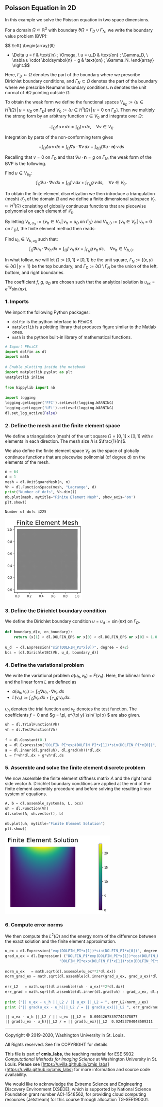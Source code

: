 ## Poisson Equation in 2D

In this example we solve the Poisson equation in two space dimensions.

For a domain $\Omega \subset \mathbb{R}^2$ with boundary $\partial \Omega = \Gamma_D \cup \Gamma_N$, we write the boundary value problem (BVP):

$$ 
\left\{
\begin{array}{ll}
- \Delta u = f  & \text{in} \; \Omega, \\
u = u_D & \text{on} \; \Gamma_D, \\
\nabla u \cdot \boldsymbol{n} = g & \text{on} \; \Gamma_N.
\end{array}
\right.$$

Here, $\Gamma_D \subset \Omega$ denotes the part of the boundary where we prescribe Dirichlet boundary conditions, and $\Gamma_N \subset \Omega$ denotes the part of the boundary where we prescribe Neumann boundary conditions. $\boldsymbol{n}$ denotes the unit normal of $\partial \Omega$ pointing outside $\Omega$. 

To obtain the weak form we define the functional spaces $V_{u_D} := \left\{ u \in H^1(\Omega) \, |\, u = u_D \text{ on } \Gamma_D \right\}$ and $V_{0} := \left\{ u \in H^1(\Omega) \, |\, u = 0 \text{ on } \Gamma_D \right\}$.
Then we multiply the strong form by an arbitrary function $v \in V_0$ and integrate over $\Omega$:

$$ - \int_\Omega \Delta u \, v \, dx = \int_\Omega f\,v \, dx, \quad \forall v \in V_0. $$

Integration by parts of the non-conforming term gives

$$ - \int_\Omega \Delta u \, v \, dx = \int_\Omega \nabla u \cdot \nabla v \, dx - \int_{\partial\Omega} (\nabla u \cdot \boldsymbol{n}) \,v\, ds $$

Recalling that $v = 0$ on $\Gamma_D$ and that $\nabla u \cdot \boldsymbol{n} = g$ on $\Gamma_N$, the weak form of the BVP is the following.

Find $u \in V_{u_D}$:
$$ \int_\Omega \nabla u \cdot \nabla v \, dx = \int_\Omega f\,v \, dx + \int_{\Gamma_N} g\,v\,ds, \quad \forall v \in V_0. $$

To obtain the finite element discretization we then introduce a triangulation (mesh) $\mathcal{T}_h$ of the domain $\Omega$ and we define a finite dimensional subspace $V_h \subset H^1(\Omega)$ consisting of globally continuous functions that are piecewise polynomial on each element of $\mathcal{T}_h$.

By letting $V_{h, u_D} := \{ v_h \in V_h \,|\, v_h = u_D \text{ on } \Gamma_D\}$ and $V_{h, 0} := \{ v_h \in V_h \,|\, v_h = 0 \text{ on } \Gamma_D\}$, the finite element method then reads:

Find $u_h \in V_{h, u_D}$ such that:
$$ \int_\Omega \nabla u_h \cdot \nabla v_h \, dx = \int_\Omega f\,v_h \, dx + \int_{\Gamma_N} g\,v_h\,ds, \quad \forall v_h \in V_{h,0}. $$

In what follow, we will let $\Omega := [0,1]\times[0,1]$ be the unit square, $\Gamma_N := \{ (x,y) \in \partial\Omega \,|\, y = 1\}$ be the top boundary, and $\Gamma_D := \partial\Omega \setminus \Gamma_N$ be the union of the left, bottom, and right boundaries.

The coefficient $f$, $g$, $u_D$ are chosen such that the analytical solution is $u_{ex} = e^{\pi y} \sin(\pi x)$.


### 1. Imports
We import the following Python packages:

- `dolfin` is the python interface to FEniCS.
- `matplotlib` is a plotting library that produces figure similar to the Matlab ones.
- `math` is the python built-in library of mathematical functions.


```python
# Import FEniCS
import dolfin as dl
import math

# Enable plotting inside the notebook
import matplotlib.pyplot as plt
%matplotlib inline

from hippylib import nb

import logging
logging.getLogger('FFC').setLevel(logging.WARNING)
logging.getLogger('UFL').setLevel(logging.WARNING)
dl.set_log_active(False)
```

### 2. Define the mesh and the finite element space
We define a triangulation (mesh) of the unit square $\Omega = [0,1]\times[0,1]$ with `n` elements in each direction. The mesh size $h$ is $\frac{1}{n}$.

We also define the finite element space $V_h$ as the space of globally continuos functions that are piecewise polinomial (of degree $d$) on the elements of the mesh.


```python
n = 64
d = 1
mesh = dl.UnitSquareMesh(n, n)
Vh = dl.FunctionSpace(mesh, "Lagrange", d)
print("Number of dofs", Vh.dim())
nb.plot(mesh, mytitle="Finite Element Mesh", show_axis='on')
plt.show()
```

    Number of dofs 4225



![png](Poisson_files/Poisson_4_1.png)


### 3. Define the Dirichlet boundary condition

We define the Dirichlet boundary condition $u = u_d := \sin(\pi x)$ on $\Gamma_D$.


```python
def boundary_d(x, on_boundary):
    return (x[1] < dl.DOLFIN_EPS or x[0] < dl.DOLFIN_EPS or x[0] > 1.0 - dl.DOLFIN_EPS) and on_boundary

u_d  = dl.Expression("sin(DOLFIN_PI*x[0])", degree = d+2)
bcs = [dl.DirichletBC(Vh, u_d, boundary_d)]
```

### 4. Define the variational problem

We write the variational problem $a(u_h, v_h) = F(v_h)$. Here, the bilinear form $a$ and the linear form $L$ are defined as

- $a(u_h, v_h) := \int_\Omega \nabla u_h \cdot \nabla v_h \, dx$
- $L(v_h) := \int_\Omega f v_h \, dx + \int_{\Gamma_N} g \, v_h \, dx$.

$u_h$ denotes the trial function and $v_h$ denotes the test function.  The coefficients $f = 0$ and $g = \pi\, e^{\pi y} \sin( \pi x) $ are also given.


```python
uh = dl.TrialFunction(Vh)
vh = dl.TestFunction(Vh)

f = dl.Constant(0.)
g = dl.Expression("DOLFIN_PI*exp(DOLFIN_PI*x[1])*sin(DOLFIN_PI*x[0])", degree=d+2)
a = dl.inner(dl.grad(uh), dl.grad(vh))*dl.dx
L = f*vh*dl.dx + g*vh*dl.ds
```

### 5. Assemble and solve the finite element discrete problem

We now assemble the finite element stiffness matrix $A$ and the right hand side vector $b$. Dirichlet boundary conditions are applied at the end of the finite element assembly procedure and before solving the resulting linear system of equations.


```python
A, b = dl.assemble_system(a, L, bcs)
uh = dl.Function(Vh)
dl.solve(A, uh.vector(), b)

nb.plot(uh, mytitle="Finite Element Solution")
plt.show()
```


![png](Poisson_files/Poisson_10_0.png)


### 6. Compute error norms

We then compute the $L^2(\Omega)$ and the energy norm of the difference between the exact solution and the finite element approximation.


```python
u_ex = dl.Expression("exp(DOLFIN_PI*x[1])*sin(DOLFIN_PI*x[0])", degree = d+2, domain=mesh)
grad_u_ex = dl.Expression( ("DOLFIN_PI*exp(DOLFIN_PI*x[1])*cos(DOLFIN_PI*x[0])",
                         "DOLFIN_PI*exp(DOLFIN_PI*x[1])*sin(DOLFIN_PI*x[0])"), degree = d+2, domain=mesh )

norm_u_ex   = math.sqrt(dl.assemble(u_ex**2*dl.dx))
norm_grad_ex = math.sqrt(dl.assemble(dl.inner(grad_u_ex, grad_u_ex)*dl.dx))

err_L2   = math.sqrt(dl.assemble((uh - u_ex)**2*dl.dx))
err_grad = math.sqrt(dl.assemble(dl.inner(dl.grad(uh) - grad_u_ex, dl.grad(uh) - grad_u_ex)*dl.dx))

print ("|| u_ex - u_h ||_L2 / || u_ex ||_L2 = ", err_L2/norm_u_ex)
print ("|| grad(u_ex - u_h)||_L2 / = || grad(u_ex)||_L2 ", err_grad/norm_grad_ex)
```

    || u_ex - u_h ||_L2 / || u_ex ||_L2 =  0.00042675397744578077
    || grad(u_ex - u_h)||_L2 / = || grad(u_ex)||_L2  0.02453704048509311


---

Copyright &copy; 2019-2020, Washington University in St. Louis.

All Rights reserved.
See file COPYRIGHT for details.

This file is part of **cmis_labs**, the teaching material for  ESE 5932 *Computational Methods for Imaging Science* at Washington University in St. Louis. Please see [https://uvilla.github.io/cmis_labs](https://uvilla.github.io/cmis_labs) for more information and source code availability.

We would like to acknowledge the Extreme Science and Engineering Discovery Environment (XSEDE), which is supported by National Science Foundation grant number ACI-1548562, for providing cloud computing resources (Jetstream) for this course through allocation TG-SEE190001.
